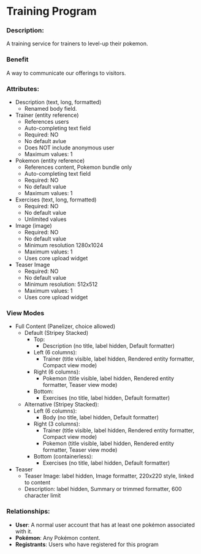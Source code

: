 # Training Program

### Description:
A training service for trainers to level-up their pokemon.

### Benefit
A way to communicate our offerings to visitors.

### Attributes:

* Description (text, long, formatted)
    - Renamed body field.
* Trainer (entity reference)
    - References users
    - Auto-completing text field
    - Required: NO
    - No default avlue
    - Does NOT include anonymous user
    - Maximum values: 1
* Pokemon (entity reference)
    - References content, Pokemon bundle only
    - Auto-completing text field
    - Required: NO
    - No default value
    - Maximum values: 1
* Exercises (text, long, formatted)
    - Required: NO
    - No default value
    - Unlimited values
* Image (image)
    - Required: NO
    - No default value
    - Minimum resolution 1280x1024
    - Maximum values: 1
    - Uses core upload widget
* Teaser Image
    - Required: NO
    - No default value
    - Minimum resolution: 512x512
    - Maximum values: 1
    - Uses core upload widget

### View Modes

* Full Content (Panelizer, choice allowed)
    - Default (Stripey Stacked)
        - Top:
            - Description (no title, label hidden, Default formatter)
        - Left (6 columns):
            - Trainer (title visible, label hidden, Rendered entity formatter, Compact view mode)
        - Right (6 columns):
            - Pokemon (title visible, label hidden, Rendered entity formatter, Teaser view mode)
        - Bottom:
            - Exercises (no title, label hidden, Default formatter)
    - Alternative (Stripey Stacked):
        - Left (6 columns):
            - Body (no title, label hidden, Default formatter)
        - Right (3 columns):
            - Trainer (title visible, label hidden, Rendered entity formatter, Compact view mode)
            - Pokemon (title visible, label hidden, Rendered entity formatter, Teaser view mode)
        - Bottom (containerless):
            - Exercises (no title, label hidden, Default formatter)
* Teaser
    - Teaser Image: label hidden, Image formatter, 220x220 style, linked to content
    - Description: label hidden, Summary or trimmed formatter, 600 character limit

### Relationships:

* **User**: A normal user account that has at least one pokémon associated with it.
* **Pokémon**: Any Pokémon content.
* **Registrants**: Users who have registered for this program
